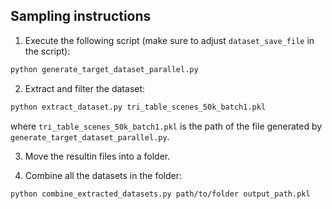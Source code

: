 ## Sampling instructions

1. Execute the following script (make sure to adjust `dataset_save_file` in the script):
```bash
python generate_target_dataset_parallel.py
```

2. Extract and filter the dataset:
```bash
python extract_dataset.py tri_table_scenes_50k_batch1.pkl
```
where `tri_table_scenes_50k_batch1.pkl` is the path of the file generated by `generate_target_dataset_parallel.py`.

3. Move the resultin files into a folder.

4. Combine all the datasets in the folder:
```bash
python combine_extracted_datasets.py path/to/folder output_path.pkl
```